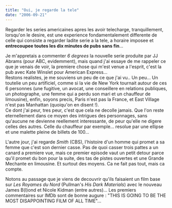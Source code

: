 ```yaml
---
title: "Oui, je regarde la tele"
date: "2006-09-21"
---
```


Regarder les series americaines apres les avoir telecharge, tranquillement, lorsqu'on le desire, est une experience fondamentalement differente de celle qui consiste a regarder ladite serie a la tele, a horaire imposee et **entrecoupee toutes les dix minutes de pubs sans fin**...

Je m'appretais a commenter _6 degrees_ la nouvelle serie produite par JJ Abrams (pour ABC, evidemment), mais quand j'ai essaye de me rappeler ce que je venais de voir, la premiere chose qui m'est venue a l'esprit, c'est la pub avec Kate Winslet pour American Express...  
Restons realistes, je me souviens un peu de ce que j'ai vu.. Un peu... Un toutelie un peu artificiel, comme si la vie de New York tournait autour de ces 6 personnes (une fugitive, un avocat, une conseillere en relations publiques, un photographe, une femme qui a perdu son mari et un chauffeur de limousine), enfin, soyons precis, Paris n'est pas la France, et East Village n'est pas Manhattan (quoiqu'on en disent !).  
Ce dont j'ai peur, tres peur, c'est que cela ne decolle jamais. Que l'on reste eternellement dans ce moyen des intrigues des personnages, sans qu'aucune ne devienne reellement interessante, de peur qu'elle ne digere celles des autres. Celle du chauffeur par exemple... resolue par une ellipse et une malette pleine de billets de 100...

L'autre jour, j'ai regarde _Smith_ (CBS), l'histoire d'un homme qui promet a sa femme que c'est son dernier casse. Pas de quoi casser trois pattes a un canard a premiere vue, mais ce premier episode vaut un petit detour parce qu'il promet du bon pour la suite, des tas de pistes ouvertes et une Grande Mechante en limousine. Et surtout des moyens. Ca ne fait pas tout, mais ca compte.

Notons au passage que je viens de decouvrir qu'ils faisaient un film base sur _Les Royames du Nord_ (Pullman's _His Dark Materials_) avec le nouveau James B(l)ond et Nicole Kidman (entre autres)... Les premiers commentaires sur IMDb sont de bonne augure : "THIS IS GOING TO BE THE MOST DISAPPOINTING FILM OF ALL TIME"...
